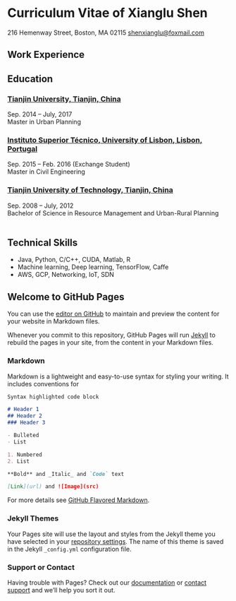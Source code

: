 # Curriculum Vitae of Xianglu Shen
216 Hemenway Street, Boston, MA 02115 shenxianglu@foxmail.com  

## Work Experience


## Education
### [Tianjin University, Tianjin, China](http://www.tju.edu.cn/english/)
Sep. 2014 – July, 2017  
Master in Urban Planning                                     
### [Instituto Superior Técnico, University of Lisbon, Lisbon, Portugal](https://tecnico.ulisboa.pt/en/)
Sep. 2015 – Feb. 2016 (Exchange Student)  
Master in Civil Engineering
### [Tianjin University of Technology, Tianjin, China](http://www.tjut.edu.cn)
Sep. 2008 – July, 2012  
Bachelor of Science in Resource Management and Urban-Rural Planning        				                     

## Technical Skills
- Java, Python, C/C++, CUDA, Matlab, R
- Machine learning, Deep learning, TensorFlow, Caffe
- AWS, GCP, Networking, IoT, SDN

## Welcome to GitHub Pages

You can use the [editor on GitHub](https://github.com/shenxianglu/shenxianglu.github.io/edit/master/index.md) to maintain and preview the content for your website in Markdown files.

Whenever you commit to this repository, GitHub Pages will run [Jekyll](https://jekyllrb.com/) to rebuild the pages in your site, from the content in your Markdown files.

### Markdown

Markdown is a lightweight and easy-to-use syntax for styling your writing. It includes conventions for

```markdown
Syntax highlighted code block

# Header 1
## Header 2
### Header 3

- Bulleted
- List

1. Numbered
2. List

**Bold** and _Italic_ and `Code` text

[Link](url) and ![Image](src)
```

For more details see [GitHub Flavored Markdown](https://guides.github.com/features/mastering-markdown/).

### Jekyll Themes

Your Pages site will use the layout and styles from the Jekyll theme you have selected in your [repository settings](https://github.com/shenxianglu/shenxianglu.github.io/settings). The name of this theme is saved in the Jekyll `_config.yml` configuration file.

### Support or Contact

Having trouble with Pages? Check out our [documentation](https://help.github.com/categories/github-pages-basics/) or [contact support](https://github.com/contact) and we’ll help you sort it out.
